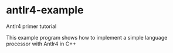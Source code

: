 # antlr4-example
Antlr4 primer tutorial

This example program shows how to implement
a simple language processor with Antlr4 in C++
